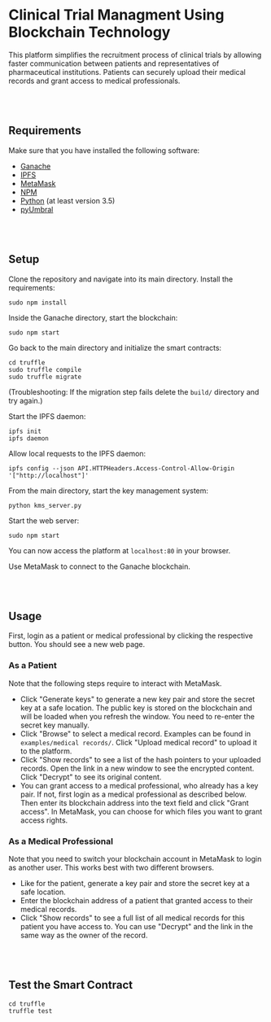 # Clinical Trial Managment Using Blockchain Technology
This platform simplifies the recruitment process of clinical trials by allowing faster communication between patients and representatives of pharmaceutical institutions. Patients can securely upload their medical records and grant access to medical professionals.


<br></br>
## Requirements
Make sure that you have installed the following software:
- [Ganache](https://github.com/trufflesuite/ganache)
- [IPFS](https://github.com/ipfs/go-ipfs)
- [MetaMask](https://metamask.io/)
- [NPM](https://www.npmjs.com/get-npm)
- [Python](https://www.python.org/downloads/) (at least version 3.5)
- [pyUmbral](https://github.com/nucypher/pyUmbral)


<br></br>
## Setup
Clone the repository and navigate into its main directory.
Install the requirements:
```
sudo npm install
```


Inside the Ganache directory, start the blockchain:
```
sudo npm start
```


Go back to the main directory and initialize the smart contracts:
```
cd truffle
sudo truffle compile
sudo truffle migrate
```
(Troubleshooting: If the migration step fails delete the `build/` directory and try again.)


Start the IPFS daemon:
```
ipfs init
ipfs daemon
```

Allow local requests to the IPFS daemon:
```
ipfs config --json API.HTTPHeaders.Access-Control-Allow-Origin '["http://localhost"]'
```


From the main directory, start the key management system:
```
python kms_server.py
```


Start the web server:
```
sudo npm start
```
You can now access the platform at `localhost:80` in your browser.

Use MetaMask to connect to the Ganache blockchain.


<br></br>
## Usage
First, login as a patient or medical professional by clicking the respective button. You should see a new web page.


### As a Patient
Note that the following steps require to interact with MetaMask.
- Click "Generate keys" to generate a new key pair and store the secret key at a safe location. The public key is stored on the blockchain and will be loaded when you refresh the window. You need to re-enter the secret key manually.
- Click "Browse" to select a medical record. Examples can be found in `examples/medical records/`. Click "Upload medical record" to upload it to the platform.
- Click "Show records" to see a list of the hash pointers to your uploaded records. Open the link in a new window to see the encrypted content. Click "Decrypt" to see its original content.
- You can grant access to a medical professional, who already has a key pair. If not, first login as a medical professional as described below. Then enter its blockchain address into the text field and click "Grant access". In MetaMask, you can choose for which files you want to grant access rights.


### As a Medical Professional
Note that you need to switch your blockchain account in MetaMask to login as another user. This works best with two different browsers.
- Like for the patient, generate a key pair and store the secret key at a safe location.
- Enter the blockchain address of a patient that granted access to their medical records.
- Click "Show records" to see a full list of all medical records for this patient you have access to. You can use "Decrypt" and the link in the same way as the owner of the record.


<br></br>
## Test the Smart Contract
```
cd truffle
truffle test
```
